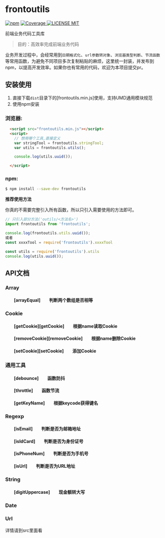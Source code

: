 # frontoutils
[![npm](https://img.shields.io/npm/v/outils.svg)](https://www.npmjs.com/package/frontoutils)
[![Coverage](https://coveralls.io/repos/github/kingzlz/frontOutils/badge.svg?branch=master) 
![LICENSE MIT](https://img.shields.io/npm/l/frontOutils.svg)](https://www.npmjs.com/package/frontoutils)

 
前端业务代码工具库  

> 目的：高效率完成前端业务代码

业务开发过程中，会经常用到`日期格式化`、`url参数转对象`、`浏览器类型判断`、`节流函数`等常用函数，为避免不同项目多次复制粘贴的麻烦，这里统一封装，并发布到npm，以提高开发效率。如果你也有常用的代码，欢迎为本项目提交pr。

## 安装使用

1. 直接下载`dist`目录下的[frontoutils.min.js]使用，支持UMD通用模块规范
2. 使用npm安装

### 浏览器:
``` html
  <script src="frontoutils.min.js"></script>
  <script>
    // 想用哪个工具,直接定义
    var stringTool = frontoutils.stringTool;
    var utils = frontoutils.utils();

    console.log(utils.uuid());

  </script>
```

### npm:
``` bash
$ npm install --save-dev frontoutils
```

**推荐使用方法**  

你真的不需要完整引入所有函数，所以只引入需要使用的方法即可。
``` javascript
// 只引入部分方法('outils/<方法名>')
import frontoutils from 'frontoutils';

console.log(frontoutils.utils.uuid());
或者
const xxxxTool = require('frontoutils').xxxxTool

const utils = require('frontoutils').utils
console.log(utils.uuid());

```
## API文档

### Array  
#### &emsp;&emsp;[arrayEqual]&emsp;&emsp;判断两个数组是否相等 
### Cookie 
#### &emsp;&emsp;[getCookie][getCookie]&emsp;&emsp;根据name读取Cookie  
#### &emsp;&emsp;[removeCookie][removeCookie]&emsp;&emsp;根据name删除Cookie
#### &emsp;&emsp;[setCookie][setCookie]&emsp;&emsp;添加Cookie 

### 通用工具  
#### &emsp;&emsp;[debounce]&emsp;&emsp;函数防抖   
#### &emsp;&emsp;[throttle]&emsp;&emsp;函数节流   
#### &emsp;&emsp;[getKeyName]&emsp;&emsp;根据keycode获得键名 

### Regexp  
#### &emsp;&emsp;[isEmail]&emsp;&emsp;判断是否为邮箱地址 
#### &emsp;&emsp;[isIdCard]&emsp;&emsp;判断是否为身份证号
#### &emsp;&emsp;[isPhoneNum]&emsp;&emsp;判断是否为手机号  
#### &emsp;&emsp;[isUrl]&emsp;&emsp;判断是否为URL地址

### String  
#### &emsp;&emsp;[digitUppercase]&emsp;&emsp;现金额转大写


### Date


### Url
详情请到src里面看

